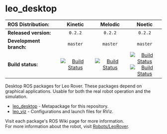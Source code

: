 # leo_desktop

| ROS Distribution: | Kinetic | Melodic | Noetic |
|:---|:---:|:---:|:---:|
| **Released version:** | `0.2.2` | `0.2.2` | `0.2.2` |
| **Development branch:** | `master` | `master` | `master` |
| **Build status:** | [![Build Status](http://build.ros.org/job/Kdev__leo_desktop__ubuntu_xenial_amd64/badge/icon)](http://build.ros.org/job/Kdev__leo_desktop__ubuntu_xenial_amd64/) | [![Build Status](http://build.ros.org/job/Mdev__leo_desktop__ubuntu_bionic_amd64/badge/icon)](http://build.ros.org/job/Mdev__leo_desktop__ubuntu_bionic_amd64/) | [![Build Status](http://build.ros.org/job/Ndev__leo_desktop__ubuntu_focal_amd64/badge/icon)](http://build.ros.org/job/Ndev__leo_desktop__ubuntu_focal_amd64/) <br> [![Build Status](http://build.ros.org/job/Ndev_db__leo_desktop__debian_buster_amd64/badge/icon)](http://build.ros.org/job/Ndev_db__leo_desktop__debian_buster_amd64/) |

Desktop ROS packages for Leo Rover. These packages depend on graphical applications. Usable for both the real robot operation and the simulation.

* [leo_desktop] - Metapackage for this repository.
* [leo_viz] - Configurations and launch files for RViz.

Visit each package's ROS Wiki page for more information. \
For more information about the robot, visit [Robots/LeoRover].

[leo_desktop]: http://wiki.ros.org/leo_desktop
[leo_viz]: http://wiki.ros.org/leo_viz
[Robots/LeoRover]: http://wiki.ros.org/Robots/LeoRover
